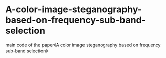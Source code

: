 # A-color-image-steganography-based-on-frequency-sub-band-selection
main code of the paper《A color image steganography based on frequency sub-band selection》

